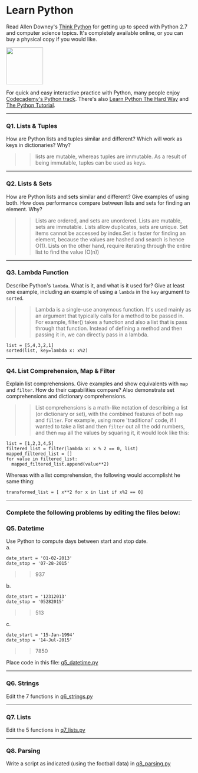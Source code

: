 # Learn Python

Read Allen Downey's [Think Python](http://www.greenteapress.com/thinkpython/) for getting up to speed with Python 2.7 and computer science topics. It's completely available online, or you can buy a physical copy if you would like.

<a href="http://www.greenteapress.com/thinkpython/"><img src="img/think_python.png" style="width: 100px;" target="_blank"></a>

For quick and easy interactive practice with Python, many people enjoy [Codecademy's Python track](http://www.codecademy.com/en/tracks/python). There's also [Learn Python The Hard Way](http://learnpythonthehardway.org/book/) and [The Python Tutorial](https://docs.python.org/2/tutorial/).

---

### Q1. Lists &amp; Tuples

How are Python lists and tuples similar and different? Which will work as keys in dictionaries? Why?

>> lists are mutable, whereas tuples are immutable. As a result of being immutable, tuples can be used as keys.

---

### Q2. Lists &amp; Sets

How are Python lists and sets similar and different? Give examples of using both. How does performance compare between lists and sets for finding an element. Why?

>> Lists are ordered, and sets are unordered. Lists are mutable, sets are immutable. Lists allow duplicates, sets are unique. Set items cannot be accessed by index.Set is faster for finding an element, because the values are hashed and search is hence O(1). Lists on the other hand, require iterating through the entire list to find the value (O(n))

---

### Q3. Lambda Function

Describe Python's `lambda`. What is it, and what is it used for? Give at least one example, including an example of using a `lambda` in the `key` argument to `sorted`.

>> Lambda is a single-use anonymous function. It's used mainly as an argument that typically calls for a method to be passed in. For example, filter() takes a function and also a list that is pass through that function. Instead of defining a method and then passing it in, we can directly pass in a lambda.

```
list = [5,4,3,2,1]
sorted(list, key=lambda x: x%2)
```

---

### Q4. List Comprehension, Map &amp; Filter

Explain list comprehensions. Give examples and show equivalents with `map` and `filter`. How do their capabilities compare? Also demonstrate set comprehensions and dictionary comprehensions.

>> List comprehensions is a math-like notation of describing a list (or dictionary or set), with the combined features of both `map` and `filter`.
For example, using more 'traditional' code, if I wanted to take a list and then `filter` out all the odd numbers, and then `map` all the values by squaring it, it would look like this:

```
list = [1,2,3,4,5]
filtered_list = filter(lambda x: x % 2 == 0, list)
mapped_filtered_list = []
for value in filtered_list:
  mapped_filtered_list.append(value**2)
```
Whereas with a list comprehension, the following would accomplisht he same thing:
```
transformed_list = [ x**2 for x in list if x%2 == 0]
```

---

### Complete the following problems by editing the files below:

### Q5. Datetime
Use Python to compute days between start and stop date.   
a.  

```
date_start = '01-02-2013'    
date_stop = '07-28-2015'
```

>> 937

b.  
```
date_start = '12312013'  
date_stop = '05282015'  
```

>> 513

c.  
```
date_start = '15-Jan-1994'      
date_stop = '14-Jul-2015'  
```

>> 7850

Place code in this file: [q5_datetime.py](python/q5_datetime.py)

---

### Q6. Strings
Edit the 7 functions in [q6_strings.py](python/q6_strings.py)

---

### Q7. Lists
Edit the 5 functions in [q7_lists.py](python/q7_lists.py)

---

### Q8. Parsing
Write a script as indicated (using the football data) in [q8_parsing.py](python/q8_parsing.py)





